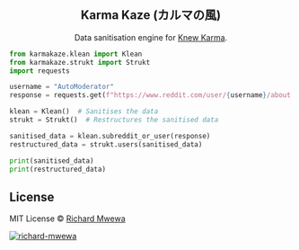 <h2 align="center">Karma Kaze (カルマの風)</h2>

<p align="center">Data sanitisation engine for <a href="https://https://pypi.org/project/knewkarma">Knew Karma</a>.</p>

```python
from karmakaze.klean import Klean
from karmakaze.strukt import Strukt
import requests

username = "AutoModerator"
response = requests.get(f"https://www.reddit.com/user/{username}/about.json").json()

klean = Klean()  # Sanitises the data
strukt = Strukt()  # Restructures the sanitised data

sanitised_data = klean.subreddit_or_user(response)
restructured_data = strukt.users(sanitised_data)

print(sanitised_data)
print(restructured_data)
```

## License

MIT License © [Richard Mwewa](https://gravatar.com/rly0nheart)

   <a href="https://gravatar.com/rly0nheart">
      <img src="https://github.com/user-attachments/assets/5b29ee58-ea36-4ec0-aea3-4b2f9f7999fb" alt="richard-mwewa">
   </a>